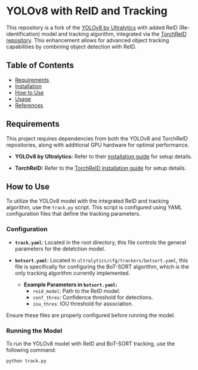 # YOLOv8 with ReID and Tracking

This repository is a fork of the [YOLOv8 by Ultralytics](https://github.com/ultralytics/ultralytics) with added ReID (Re-identification) model and tracking algorithm, integrated via the [TorchReID repository](https://github.com/KaiyangZhou/deep-person-reid). This enhancement allows for advanced object tracking capabilities by combining object detection with ReID.

## Table of Contents

- [Requirements](#requirements)
- [Installation](#installation)
- [How to Use](#how-to-use)
- [Usage](#usage)
- [References](#references)

## Requirements

This project requires dependencies from both the YOLOv8 and TorchReID repositories, along with additional GPU hardware for optimal performance.

- **YOLOv8 by Ultralytics:** Refer to their [installation guide](https://github.com/ultralytics/ultralytics#installation) for setup details.
  
- **TorchReID:** Refer to the [TorchReID installation guide](https://github.com/KaiyangZhou/deep-person-reid#installation) for setup details.

## How to Use

To utilize the YOLOv8 model with the integrated ReID and tracking algorithm, use the `track.py` script. This script is configured using YAML configuration files that define the tracking parameters.

### Configuration

- **`track.yaml`**: Located in the root directory, this file controls the general parameters for the detetction model.

- **`botsort.yaml`**: Located in `ultralytics/cfg/trackers/botsort.yaml`, this file is specifically for configuring the BoT-SORT algorithm, which is the only tracking algorithm currently implemented.

  - **Example Parameters in `botsort.yaml`:**
    - `reid_model`: Path to the ReID model.
    - `conf_thres`: Confidence threshold for detections.
    - `iou_thres`: IOU threshold for association.

Ensure these files are properly configured before running the model.

### Running the Model

To run the YOLOv8 model with ReID and BoT-SORT tracking, use the following command:

```bash
python track.py

